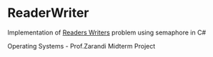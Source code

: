 # ReaderWriter
Implementation of [Readers Writers](https://en.wikipedia.org/wiki/Readers%E2%80%93writers_problem) problem using semaphore in C#

Operating Systems - Prof.Zarandi
Midterm Project
